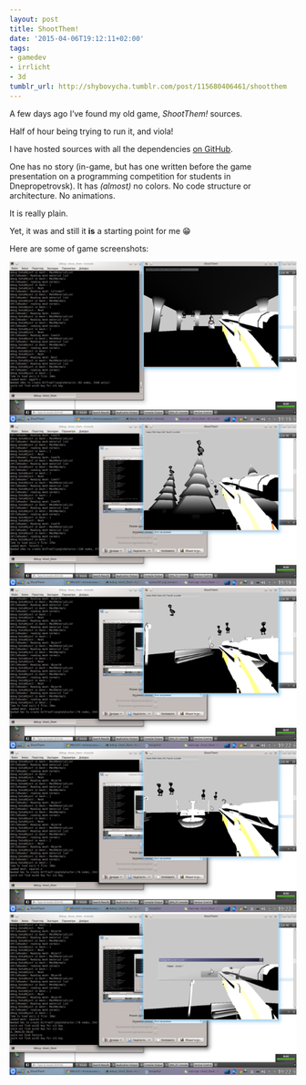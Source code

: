 ```yaml
---
layout: post
title: ShootThem!
date: '2015-04-06T19:12:11+02:00'
tags:
- gamedev
- irrlicht
- 3d
tumblr_url: http://shybovycha.tumblr.com/post/115680406461/shootthem
---
```


A few days ago I’ve found my old game, _ShootThem!_ sources.

Half of hour being trying to run it, and viola!

I have hosted sources with all the dependencies [on GitHub](https://github.com/shybovycha/shoot-them).

One has no story (in-game, but has one written before the game presentation on a programming competition for students in Dnepropetrovsk). It has _(almost)_ no colors. No code structure or architecture. No animations. 

It is really plain.

Yet, it was and still it **is** a starting point for me 😁

Here are some of game screenshots:

<div style="display:flex; flex-direction:column; align-content:center;">
<div><img src="/images/tumblr/shootthem/tumblr_inline_nmea8sxPPW1qh5oee_640.png" loading="lazy" data-orig-height="768" data-orig-width="1366"/></div>
<div><img src="/images/tumblr/shootthem/tumblr_inline_nmea966kmi1qh5oee_640.png" loading="lazy" data-orig-height="768" data-orig-width="1366"/></div>
<div><img src="/images/tumblr/shootthem/tumblr_inline_nmea9pD5Nj1qh5oee_640.png" loading="lazy" data-orig-height="768" data-orig-width="1366"/></div>
<div><img src="/images/tumblr/shootthem/tumblr_inline_nmeaa4oVAD1qh5oee_640.png" loading="lazy" data-orig-height="768" data-orig-width="1366"/></div>
<div><img src="/images/tumblr/shootthem/tumblr_inline_nmeaaiOKq51qh5oee_640.png" loading="lazy" data-orig-height="768" data-orig-width="1366"/></div>
</div>
